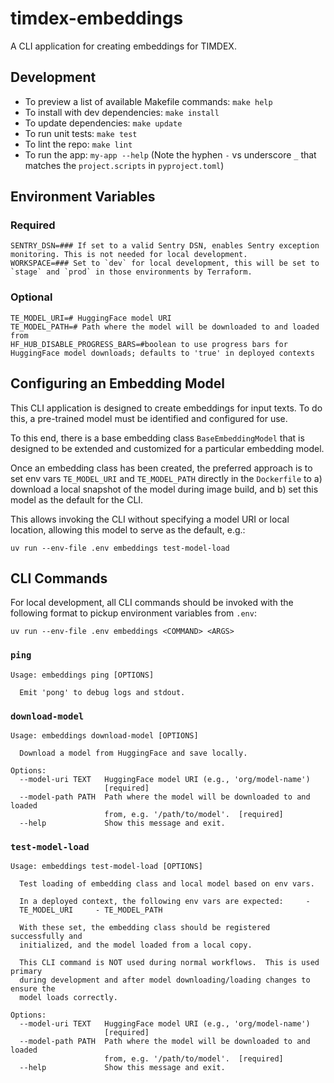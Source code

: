 # timdex-embeddings

A CLI application for creating embeddings for TIMDEX.

## Development

- To preview a list of available Makefile commands: `make help`
- To install with dev dependencies: `make install`
- To update dependencies: `make update`
- To run unit tests: `make test`
- To lint the repo: `make lint`
- To run the app: `my-app --help` (Note the hyphen `-` vs underscore `_` that matches the `project.scripts` in `pyproject.toml`)

## Environment Variables

### Required

```shell
SENTRY_DSN=### If set to a valid Sentry DSN, enables Sentry exception monitoring. This is not needed for local development.
WORKSPACE=### Set to `dev` for local development, this will be set to `stage` and `prod` in those environments by Terraform.
```

### Optional

```shell
TE_MODEL_URI=# HuggingFace model URI
TE_MODEL_PATH=# Path where the model will be downloaded to and loaded from
HF_HUB_DISABLE_PROGRESS_BARS=#boolean to use progress bars for HuggingFace model downloads; defaults to 'true' in deployed contexts
```

## Configuring an Embedding Model

This CLI application is designed to create embeddings for input texts.  To do this, a pre-trained model must be identified and configured for use.  

To this end, there is a base embedding class `BaseEmbeddingModel` that is designed to be extended and customized for a particular embedding model.

Once an embedding class has been created, the preferred approach is to set env vars `TE_MODEL_URI` and `TE_MODEL_PATH` directly in the `Dockerfile` to a) download a local snapshot of the model during image build, and b) set this model as the default for the CLI.

This allows invoking the CLI without specifying a model URI or local location, allowing this model to serve as the default, e.g.:

```shell
uv run --env-file .env embeddings test-model-load
```

## CLI Commands

For local development, all CLI commands should be invoked with the following format to pickup environment variables from `.env`:

```shell
uv run --env-file .env embeddings <COMMAND> <ARGS>
```

### `ping`
```text
Usage: embeddings ping [OPTIONS]

  Emit 'pong' to debug logs and stdout.
```

### `download-model`
```text
Usage: embeddings download-model [OPTIONS]

  Download a model from HuggingFace and save locally.

Options:
  --model-uri TEXT   HuggingFace model URI (e.g., 'org/model-name')
                     [required]
  --model-path PATH  Path where the model will be downloaded to and loaded
                     from, e.g. '/path/to/model'.  [required]
  --help             Show this message and exit.
```

### `test-model-load`
```text
Usage: embeddings test-model-load [OPTIONS]

  Test loading of embedding class and local model based on env vars.

  In a deployed context, the following env vars are expected:     -
  TE_MODEL_URI     - TE_MODEL_PATH

  With these set, the embedding class should be registered successfully and
  initialized, and the model loaded from a local copy.

  This CLI command is NOT used during normal workflows.  This is used primary
  during development and after model downloading/loading changes to ensure the
  model loads correctly.

Options:
  --model-uri TEXT   HuggingFace model URI (e.g., 'org/model-name')
                     [required]
  --model-path PATH  Path where the model will be downloaded to and loaded
                     from, e.g. '/path/to/model'.  [required]
  --help             Show this message and exit.
```


